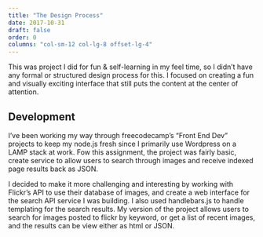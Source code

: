 ```yaml
---
title: "The Design Process"
date: 2017-10-31
draft: false
order: 0
columns: "col-sm-12 col-lg-8 offset-lg-4"
---
```

This was project I did for fun & self-learning in my feel time, so I didn’t have any formal or structured design process for this. I focused on creating a fun and visually exciting interface that still puts the content at the center of attention.

## Development
I’ve been working my way through freecodecamp’s “Front End Dev” projects to keep my node.js fresh since I primarily use Wordpress on a LAMP stack at work. Fow this assignment, the project was fairly basic, create service to allow users to search through images and receive indexed page results back as JSON. 

I decided to make it more challenging and interesting by working with Flickr’s API to use their database of images, and create a web interface for the search API service I was building. I also used handlebars.js to handle templating for the  search results. My version of the project allows users to search for images posted to flickr by keyword, or get a list of recent images, and the results can be view either as html or JSON.